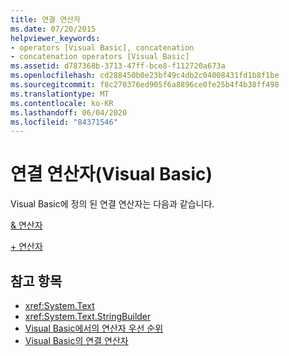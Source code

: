 ```yaml
---
title: 연결 연산자
ms.date: 07/20/2015
helpviewer_keywords:
- operators [Visual Basic], concatenation
- concatenation operators [Visual Basic]
ms.assetid: d787368b-3713-47ff-bce8-f112720a673a
ms.openlocfilehash: cd288450b0e23bf49c4db2c04008431fd1b8f1be
ms.sourcegitcommit: f8c270376ed905f6a8896ce0fe25b4f4b38ff498
ms.translationtype: MT
ms.contentlocale: ko-KR
ms.lasthandoff: 06/04/2020
ms.locfileid: "84371546"
---
```

# <a name="concatenation-operators-visual-basic"></a>연결 연산자(Visual Basic)
Visual Basic에 정의 된 연결 연산자는 다음과 같습니다.  
  
 [& 연산자](concatenation-operator.md)  
  
 [+ 연산자](addition-operator.md)  
  
## <a name="see-also"></a>참고 항목

- <xref:System.Text>
- <xref:System.Text.StringBuilder>
- [Visual Basic에서의 연산자 우선 순위](operator-precedence.md)
- [Visual Basic의 연결 연산자](../../programming-guide/language-features/operators-and-expressions/concatenation-operators.md)

